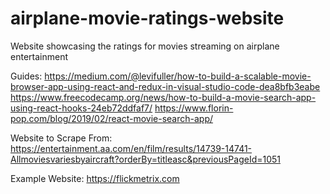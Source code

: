 # airplane-movie-ratings-website
Website showcasing the ratings for movies streaming on airplane entertainment

Guides:
https://medium.com/@levifuller/how-to-build-a-scalable-movie-browser-app-using-react-and-redux-in-visual-studio-code-dea8bfb3eabe
https://www.freecodecamp.org/news/how-to-build-a-movie-search-app-using-react-hooks-24eb72ddfaf7/
https://www.florin-pop.com/blog/2019/02/react-movie-search-app/

Website to Scrape From:
https://entertainment.aa.com/en/film/results/14739-14741-Allmoviesvariesbyaircraft?orderBy=titleasc&previousPageId=1051

Example Website:
https://flickmetrix.com
